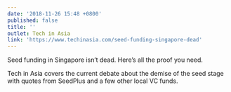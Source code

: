 ```yaml
---
date: '2018-11-26 15:48 +0800'
published: false
title: ''
outlet: Tech in Asia
link: 'https://www.techinasia.com/seed-funding-singapore-dead'
---
```

Seed funding in Singapore isn’t dead. Here’s all the proof you need.

Tech in Asia covers the current debate about the demise of the seed stage with quotes from SeedPlus and a few other local VC funds.

